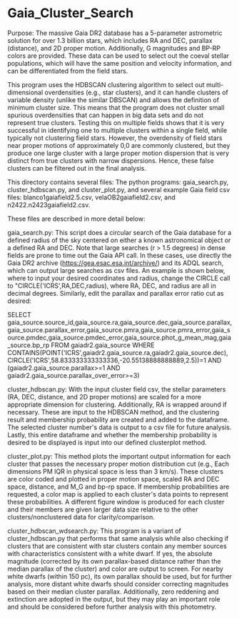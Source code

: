 # Gaia_Cluster_Search
Purpose: The massive Gaia DR2 database has a 5-parameter astrometric solution for over 1.3 billion stars, which includes RA and DEC,
parallax (distance), and 2D proper motion.  Additionally, G magnitudes and BP-RP colors are provided.  These data can be used to select 
out the coeval stellar populations, which will have the same position and velocity information, and can be differentiated from the field 
stars.  

This program uses the HDBSCAN clustering algorithm to select out multi-dimensional overdensities (e.g., star clusters), and it can handle 
clusters of variable density (unlike the similar DBSCAN) and allows the definition of minimum cluster size.  This means that the program 
does not cluster small spurious overdensities that can happen in big data sets and do not represent true clusters.  Testing this on 
multiple fields shows that it is very successful in identifying one to multiple clusters within a single field, while typically not 
clustering field stars.  However, the overdensity of field stars near proper motions of approximately 0,0 are commonly clustered, but they
produce one large cluster with a large proper motion dispersion that is very distinct from true clusters with narrow dispersions.  Hence, 
these false clusters can be filtered out in the final analysis.

This directory contains several files: The python programs: gaia_search.py, cluster_hdbscan.py, and cluster_plot.py, and several example 
Gaia field csv files: blanco1gaiafield2.5.csv, velaOB2gaiafield2.csv, and n2422.n2423gaiafield2.csv.

These files are described in more detail below:

gaia_search.py:
This script does a circular search of the Gaia database for a defined radius of the sky centered on either a known astronomical object or
a defined RA and DEC.  Note that large searches (r > 1.5 degrees) in dense fields are prone to time out the Gaia API call.  In these 
cases, use directly the Gaia DR2 archive (https://gea.esac.esa.int/archive/) and its ADQL search, which can output large searches as csv
files.  An example is shown below, where to input your desired coordinates and radius, change the CIRCLE call to 
"CIRCLE('ICRS',RA,DEC,radius), where RA, DEC, and radius are all in decimal degrees.  Similarly, edit the parallax and parallax error 
ratio cut as desired:

SELECT gaia_source.source_id,gaia_source.ra,gaia_source.dec,gaia_source.parallax,gaia_source.parallax_error,gaia_source.pmra,gaia_source.pmra_error,gaia_source.pmdec,gaia_source.pmdec_error,gaia_source.phot_g_mean_mag,gaia_source.bp_rp
FROM gaiadr2.gaia_source 
WHERE CONTAINS(POINT('ICRS',gaiadr2.gaia_source.ra,gaiadr2.gaia_source.dec),CIRCLE('ICRS',58.833333333333336,-20.55138888888889,2.5))=1  AND  (gaiadr2.gaia_source.parallax>=1 AND gaiadr2.gaia_source.parallax_over_error>=3)

cluster_hdbscan.py:
With the input cluster field csv, the stellar parameters (RA, DEC, distance, and 2D proper motions) are scaled for a more appropriate 
dimension for clustering.  Additionally, RA is wrapped around if necessary.  These are input to the HDBSCAN method, and the clustering 
result and membership probability are created and added to the dataframe.  The selected cluster number's data is output to a csv file for 
future analysis.  Lastly, this entire dataframe and whether the membership probability is desired to be displayed is input into our 
defined clusterplot method.  

cluster_plot.py:
This method plots the important output information for each cluster that passes the necessary proper motion distribution cut (e.g., Each 
dimensions PM IQR in physical space is less than 3 km/s).  These clusters are color coded and plotted in proper motion space, scaled RA 
and DEC space, distance, and M_G and bp-rp space.  If membership probabilities are requested, a color map is applied to each cluster's 
data points to represent these probabilities.  A different figure window is produced for each cluster and their members are given larger
data size relative to the other clusters/nonclustered data for clarity/comparison.

cluster_hdbscan_wdsearch.py:
This program is a variant of cluster_hdbscan.py that performs that same analysis while also checking if clusters that are consistent with
star clusters contain any member sources with characteristics consistent with a white dwarf.  If yes, the absolute magnitude (corrected by
its own parallax-based distance rather than the median parallax of the cluster) and color are output to screen.  For nearby white dwarfs
(within 150 pc), its own parallax should be used, but for further analysis, more distant white dwarfs should consider correcting 
magnitudes based on their median cluster parallax.  Additionally, zero reddening and extinction are adopted in the output, but they may 
play an important role and should be considered before further analysis with this photometry.
